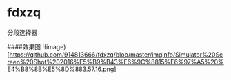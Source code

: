 # fdxzq
分段选择器

####效果图
!(image)[https://github.com/914813666/fdxzq/blob/master/imginfo/Simulator%20Screen%20Shot%202016%E5%B9%B43%E6%9C%8815%E6%97%A5%20%E4%B8%8B%E5%8D%883.57.16.png]
